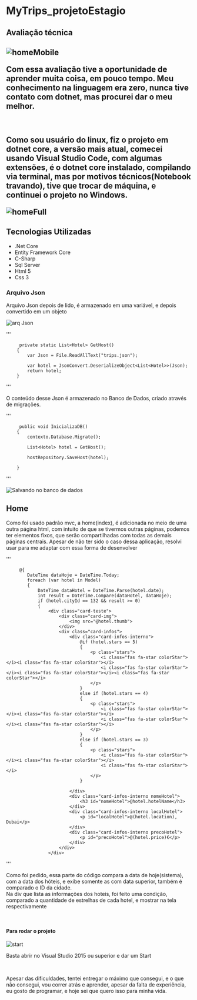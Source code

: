 <h1>MyTrips_projetoEstagio</h1>

<h2>Avaliação técnica<h2>
  
![homeMobile](https://user-images.githubusercontent.com/47716277/54581395-48db8900-49eb-11e9-86e1-59255a37bb0b.PNG)

<p>Com essa avaliação tive a oportunidade de aprender muita coisa, em pouco tempo. Meu conhecimento na linguagem era zero, nunca tive contato com dotnet, mas procurei dar o meu melhor.</p>

<br>

<p>Como sou usuário do linux, fiz o projeto em dotnet core, a versão mais atual, comecei usando Visual Studio Code, com algumas extensões, é o dotnet core instalado, compilando via terminal, mas por motivos técnicos(Notebook travando), tive que trocar de máquina, e continuei o projeto no Windows.</p>

![homeFull](https://user-images.githubusercontent.com/47716277/54581845-1fbbf800-49ed-11e9-826c-3caaf3d7dd05.PNG)

<h2>Tecnologias Utilizadas</h2>
<ul>
  <li>.Net Core</li>
  <li>Entity Framework Core</li>
  <li>C-Sharp</li>
  <li>Sql Server</li>
  <li>Html 5</li>
  <li>Css 3</li>
</ul>

<h3>Arquivo Json</h3>

<p>Arquivo Json depois de lido, é armazenado em uma variável, e depois convertido em um objeto</p>
  
 ![arq Json](https://user-images.githubusercontent.com/47716277/54582290-f603d080-49ee-11e9-80dc-2fdb3196c953.png)
 
 '''
 
         private static List<Hotel> GetHost()
        {
            var Json = File.ReadAllText("trips.json");

            var hotel = JsonConvert.DeserializeObject<List<Hotel>>(Json);
            return hotel;
        }
 '''
 
 <p>O conteúdo desse Json é armazenado no Banco de Dados, criado através de migrações.</p>
 
 '''
 
         public void InicializaDB()
        {
            contexto.Database.Migrate();

            List<Hotel> hotel = GetHost();

            hostRepository.SaveHost(hotel);

        }
        
'''
 
 ![Salvando no banco de dados](https://user-images.githubusercontent.com/47716277/54582575-05cfe480-49f0-11e9-871e-77d9ae4b8a8b.PNG)
 
 <h2>Home</h2>
 
 <p>Como foi usado padrão mvc, a home(index), é adicionada no meio de uma outra página html, com intuito de que se tivermos outras páginas, podemos ter elementos fixos, que serão compartilhadas com todas as demais páginas centrais. Apesar de não ter sido o caso dessa aplicação, resolvi usar para me adaptar com essa forma de desenvolver</p>
 
 '''
 
         @{
            DateTime dataHoje = DateTime.Today;
            foreach (var hotel in Model)
            {
                DateTime dataHotel = DateTime.Parse(hotel.date);
                int result = DateTime.Compare(dataHotel, dataHoje);
                if (hotel.cityId == 132 && result >= 0)
                {
                    <div class="card-teste">
                        <div class="card-img">
                            <img src="@hotel.thumb">
                        </div>
                        <div class="card-infos">
                            <div class="card-infos-interno">
                                @if (hotel.stars == 5)
                                {
                                    <p class="stars">
                                        <i class="fas fa-star colorStar"></i><i class="fas fa-star colorStar"></i>
                                        <i class="fas fa-star colorStar"></i><i class="fas fa-star colorStar"></i><i class="fas fa-star colorStar"></i>
                                    </p>
                                }
                                else if (hotel.stars == 4)
                                {
                                    <p class="stars">
                                        <i class="fas fa-star colorStar"></i><i class="fas fa-star colorStar"></i>
                                        <i class="fas fa-star colorStar"></i><i class="fas fa-star colorStar"></i>
                                    </p>
                                }
                                else if (hotel.stars == 3)
                                {
                                    <p class="stars">
                                        <i class="fas fa-star colorStar"></i><i class="fas fa-star colorStar"></i>
                                        <i class="fas fa-star colorStar"></i>
                                    </p>
                                }

                            </div>
                            <div class="card-infos-interno nomeHotel">
                                <h3 id="nomeHotel">@hotel.hotelName</h3>
                            </div>
                            <div class="card-infos-interno localHotel">
                                <p id="localHotel">@(hotel.location), Dubai</p>
                            </div>
                            <div class="card-infos-interno precoHotel">
                                <p id="precoHotel">@(hotel.price)€</p>
                            </div>
                        </div>
                    </div>
                    
'''

<p>Como foi pedido, essa parte do código compara a data de hoje(sistema), com a data dos hóteis, e exibe somente as com data superior, também é comparado o ID da cidade.<br>Na div que lista as informações dos hoteis, foi feito uma condição, comparado a quantidade de estrelhas de cada hotel, e mostrar na tela respectivamente</p>
<br>
<h4>Para rodar o projeto</h4>

![start](https://user-images.githubusercontent.com/47716277/54583373-af17da00-49f2-11e9-9f62-f7c98fced4cf.PNG)

<p>Basta abrir no Visual Studio 2015 ou superior e dar um Start</p>

<br>

<p>Apesar das dificuldades, tentei entregar o máximo que consegui, e o que não consegui, vou correr atrás e aprender, apesar da falta de experiência, eu gosto de programar, e hoje sei que quero isso para minha vida.</p>



